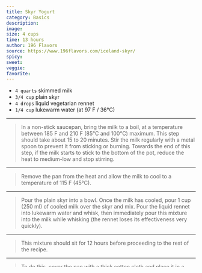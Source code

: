 ```yaml
---
title: Skyr Yogurt
category: Basics
description:
image: 
size: 4 cups
time: 13 hours
author: 196 Flavors
source: https://www.196flavors.com/iceland-skyr/
spicy: 
sweet: 
veggie: 
favorite: 
---
```


* `4 quarts` skimmed milk
* `3/4 cup` plain skyr
* `4 drops` liquid vegetarian rennet
* `1/4 cup` lukewarm water (at 97 F / 36°C)

---

> In a non-stick saucepan, bring the milk to a boil, at a temperature between 185 F and 210 F (85°C and 100°C) maximum. This step should take about 15 to 20 minutes. Stir the milk regularly with a metal spoon to prevent it from sticking or burning. Towards the end of this step, if the milk starts to stick to the bottom of the pot, reduce the heat to medium-low and stop stirring.

---

> Remove the pan from the heat and allow the milk to cool to a temperature of 115 F (45°C).

---

> Pour the plain skyr into a bowl. Once the milk has cooled, pour 1 cup (250 ml) of cooled milk over the skyr and mix. Pour the liquid rennet into lukewarm water and whisk, then immediately pour this mixture into the milk while whisking (the rennet loses its effectiveness very quickly).

---

> This mixture should sit for 12 hours before proceeding to the rest of the recipe.

---

> To do this, cover the pan with a thick cotton cloth and place it in a warm, draft-free place for 12 hours. During these 12 hours of rest, the curd separates from the whey, which is necessary for the manufacture of skyr.

---

> Pour the curd thus obtained into the cheesecloth. Hang the cheesecloth on a roasting pan in a cool room, or place the cheesecloth in a colander over a large bowl in the refrigerator. Allow the remaining whey to drain until the skyr is ready, and is very thick.

---

> The skyr will keep for 3 weeks, covered, in the refrigerator.
